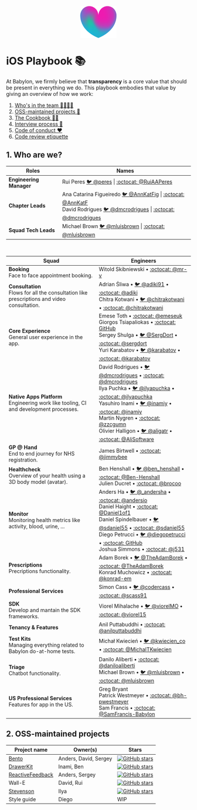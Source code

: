 <p align="center">
<img src="logo.png">
</p>


iOS Playbook 📚
==================================

At Babylon, we firmly believe that **transparency** is a core value that should be present in everything we do. This playbook embodies that value by giving an overview of how we work:

1. [Who's in the team 👨‍👩‍👧‍👦](#1-who-are-we)
2. [OSS-maintained projects 🚀](#2-oss-maintained-projects)
3. [The Cookbook 👩‍🍳](/Cookbook/README.md)
4. [Interview process 📝](/Interview/README.md)
5. [Code of conduct ❤️](/Etiquette/README.md)
6. [Code review etiquette](/Etiquette/CODE_REVIEW.md)

## 1. Who are we? 

| Roles  | Names |
| ------ | ----- | 
| **Engineering Manager** | Rui Peres [🐦 @peres](https://twitter.com/peres) \| [:octocat: @RuiAAPeres](https://github.com/RuiAAPeres)  |
| **Chapter Leads** | Ana Catarina Figueiredo [🐦 @AnnKatFig](https://twitter.com/AnnKatFig) \| [:octocat: @AnnKatF](https://github.com/AnnKatF)  <br>  David Rodrigues [🐦 @dmcrodrigues](https://twitter.com/dmcrodrigues) \| [:octocat: @dmcrodrigues](https://github.com/dmcrodrigues) |
| **Squad Tech Leads** | Michael Brown [🐦 @mluisbrown](https://twitter.com/mluisbrown) \| [:octocat: @mluisbrown](https://github.com/mluisbrown) |

<br>

| Squad                         | Engineers                      |
|-------------------------------|------------------------------- |
| **Booking** <br> Face to face appointment booking. | Witold Skibniewski • [:octocat: @mr-v](https://github.com/mr-v)|
| **Consultation** <br> Flows for all the consultation like prescriptions and video consultation. | Adrian Śliwa • [🐦 @adiki91](https://twitter.com/adiki91) • [:octocat: @adiki](https://github.com/adiki) <br> Chitra Kotwani • [🐦 @chitrakotwani](https://twitter.com/chitrakotwani) • [:octocat: @chitrakotwani](https://github.com/chitrakotwani)|
|**Core Experience** <br> General user experience in the app. | Emese Toth • [:octocat: @emeseuk](https://github.com/emeseuk) <br> Giorgos Tsiapaliokas • [:octocat: GitHub](https://github.com/gtsiap) <br> Sergey Shulga • [🐦 @SergDort](https://twitter.com/SergDort) • [:octocat: @sergdort](https://github.com/sergdort) <br> Yuri Karabatov • [🐦 @karabatov](https://twitter.com/karabatov) • [:octocat: @karabatov](https://github.com/karabatov)|
|**Native Apps Platform** <br> Engineering work like tooling, CI and development processes. | David Rodrigues • [🐦 @dmcrodrigues](https://twitter.com/dmcrodrigues) • [:octocat: @dmcrodrigues](https://github.com/dmcrodrigues) <br> Ilya Puchka • [🐦 @ilyapuchka](https://twitter.com/ilyapuchka) • [:octocat: @ilyapuchka](https://github.com/ilyapuchka) <br> Yasuhiro Inami • [🐦 @inamiy](https://twitter.com/inamiy) • [:octocat: @inamiy](https://github.com/inamiy) <br> Martin Nygren • [:octocat: @zzcgumn](https://github.com/zzcgumn) <br>  Olivier Halligon • [🐦 @aligatr](https://twitter.com/aligatr) • [:octocat: @AliSoftware](https://github.com/AliSoftware)|
|**GP @ Hand** <br> End to end journey for NHS registration. | James Birtwell • [:octocat: @jimmybee](https://github.com/jimmybee) |
|**Healthcheck** <br> Overview of your health using a 3D body model (avatar). | Ben Henshall • [🐦 @ben_henshall](https://twitter.com/ben_henshall) • [:octocat: @Ben-Henshall](https://github.com/Ben-Henshall) <br> Julien Ducret • [:octocat: @brocoo](https://github.com/brocoo) |
| **Monitor** <br> Monitoring health metrics like activity, blood, urine, ... | Anders Ha • [🐦 @_andersha](https://twitter.com/_andersha) • [:octocat: @andersio](https://github.com/andersio) <br> Daniel Haight • [:octocat: @Daniel1of1](https://github.com/Daniel1of1) <br> Daniel Spindelbauer • [🐦 @sdaniel55](https://twitter.com/sdaniel55) • [:octocat: @sdaniel55](https://github.com/sdaniel55) <br> Diego  Petrucci • [🐦 @diegopetrucci](https://twitter.com/diegopetrucci) • [:octocat: GitHub](https://github.com/diegopetrucci) <br> Joshua Simmons • [:octocat: @j531](https://github.com/j531) |
| **Prescriptions** <br> Precriptions functionality. | Adam Borek • [🐦 @TheAdamBorek](https://twitter.com/TheAdamBorek) • [:octocat: @TheAdamBorek](https://github.com/TheAdamBorek) <br> Konrad Muchowicz • [:octocat: @konrad-em](https://github.com/konrad-em) |
| **Professional Services** | Simon Cass • [🐦 @codercass](https://twitter.com/codercass) • [:octocat: @scass91](https://github.com/scass91)|
| **SDK** <br> Develop and mantain the SDK frameworks. | Viorel Mihalache • [🐦 @viorelMO](https://twitter.com/viorelMO) • [:octocat: @viorel15](https://github.com/viorel15) |
| **Tenancy & Features** | Anil Puttabuddhi • [:octocat: @anilputtabuddhi](https://github.com/anilputtabuddhi) |
| **Test Kits** <br> Managing everything related to Babylon do-at-home tests. | Michał Kwiecień • [🐦 @kwiecien_co](https://twitter.com/kwiecien_co) • [:octocat: @MichalTKwiecien](https://github.com/MichalTKwiecien)|
| **Triage** <br> Chatbot functionality. | Danilo Aliberti • [:octocat: @daniloaliberti](https://github.com/daniloaliberti) <br> Michael Brown • [🐦 @mluisbrown](https://twitter.com/mluisbrown) • [:octocat: @mluisbrown](https://github.com/mluisbrown) |
| **US Professional Services** <br> Features for app in the US. | Greg Bryant <br> Patrick Westmeyer • [:octocat: @bh-pwestmeyer](https://github.com/bh-pwestmeyer) <br> Sam Francis • [:octocat: @SamFrancis-Babylon](https://github.com/SamFrancis-Babylon) |


## 2. OSS-maintained projects

| Project name                  | Owner(s)                 | Stars        |
|-------------------------------|--------------------------| ------------ |
| [Bento](https://github.com/Babylonpartners/Bento)                         | Anders, David, Sergey    | [![GitHub stars](https://img.shields.io/github/stars/BabylonPartners/Bento.svg?style=social&label=Star&maxAge=2592000)](https://GitHub.com/BabylonPartners/Bento/stargazers/) |
| [DrawerKit](https://github.com/Babylonpartners/DrawerKit)                     | Inami, Ben               |    [![GitHub stars](https://img.shields.io/github/stars/BabylonPartners/DrawerKit.svg?style=social&label=Star&maxAge=2592000)](https://GitHub.com/BabylonPartners/DrawerKit/stargazers/) |
| [ReactiveFeedback](https://github.com/Babylonpartners/ReactiveFeedback)              | Anders, Sergey           |    [![GitHub stars](https://img.shields.io/github/stars/BabylonPartners/ReactiveFeedback.svg?style=social&label=Star&maxAge=2592000)](https://GitHub.com/BabylonPartners/ReactiveFeedback/stargazers/) |
| Wall-E                        | David, Rui               |    [![GitHub stars](https://img.shields.io/github/stars/BabylonPartners/Wall-E.svg?style=social&label=Star&maxAge=2592000)](https://GitHub.com/BabylonPartners/Wall-E/stargazers/)    |
| [Stevenson](https://github.com/Babylonpartners/Stevenson)                     | Ilya                     |    [![GitHub stars](https://img.shields.io/github/stars/BabylonPartners/Stevenson.svg?style=social&label=Star&maxAge=2592000)](https://GitHub.com/BabylonPartners/Stevenson/stargazers/) |
| Style guide                   | Diego                    |    WIP       |
